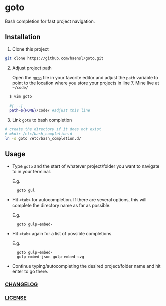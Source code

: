 # goto
Bash completion for fast project navigation.

## Installation

1. Clone this project
  ```bash
  git clone https://github.com/haensl/goto.git
  ```

2. Adjust project path

      Open the [`goto`](goto) file in your favorite editor and adjust the `path` variable to point to the location where you store your projects in line 7. Mine live at `~/code/`
  ```bash
    $ vim goto
  ```
  ```bash
    #[...]
    path=${HOME}/code/ #adjust this line
  ```

3. Link `goto` to bash completion
  ```bash
  # create the directory if it does not exist
  # mkdir /etc/bash_completion.d
  ln -s goto /etc/bash_completion.d/
  ```

## Usage

* Type `goto` and the start of whatever project/folder you want to navigate to in your terminal.

  E.g.
  ```
    goto gul
  ```

* Hit `<tab>` for autocompletion. If there are several options, this will complete the directory name as far as possible.

  E.g.
  ```
    goto gulp-embed-
  ```

* Hit `<tab>` again for a list of possible completions.

  E.g.
  ```
    goto gulp-embed-
    gulp-embed-json gulp-embed-svg
  ```

* Continue typing/autocompleting the desired project/folder name and hit enter to go there.

### [CHANGELOG](CHANGELOG.md)

### [LICENSE](LICENSE)
